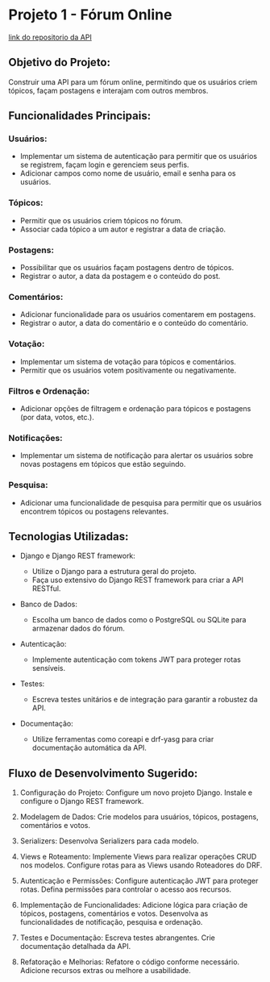 # Projeto 1 - Fórum Online

[link do repositorio da API]()

## Objetivo do Projeto:

Construir uma API para um fórum online, permitindo que os usuários criem tópicos, façam postagens e interajam com outros membros.

## Funcionalidades Principais:

### Usuários:
- Implementar um sistema de autenticação para permitir que os usuários se registrem, façam login e gerenciem seus perfis.
- Adicionar campos como nome de usuário, email e senha para os usuários.

### Tópicos:
- Permitir que os usuários criem tópicos no fórum.
- Associar cada tópico a um autor e registrar a data de criação.

### Postagens:
- Possibilitar que os usuários façam postagens dentro de tópicos.
- Registrar o autor, a data da postagem e o conteúdo do post.

### Comentários:
- Adicionar funcionalidade para os usuários comentarem em postagens.
- Registrar o autor, a data do comentário e o conteúdo do comentário.

### Votação:
- Implementar um sistema de votação para tópicos e comentários.
- Permitir que os usuários votem positivamente ou negativamente.

### Filtros e Ordenação:
- Adicionar opções de filtragem e ordenação para tópicos e postagens (por data, votos, etc.).

### Notificações:
- Implementar um sistema de notificação para alertar os usuários sobre novas postagens em tópicos que estão seguindo.

### Pesquisa:
- Adicionar uma funcionalidade de pesquisa para permitir que os usuários encontrem tópicos ou postagens relevantes.

## Tecnologias Utilizadas:

- Django e Django REST framework:
    - Utilize o Django para a estrutura geral do projeto.
    - Faça uso extensivo do Django REST framework para criar a API RESTful.

- Banco de Dados:
    - Escolha um banco de dados como o PostgreSQL ou SQLite para armazenar dados do fórum.

- Autenticação:
    - Implemente autenticação com tokens JWT para proteger rotas sensíveis.

- Testes:
    - Escreva testes unitários e de integração para garantir a robustez da API.

- Documentação:
    - Utilize ferramentas como coreapi e drf-yasg para criar documentação automática da API.

## Fluxo de Desenvolvimento Sugerido:

1. Configuração do Projeto:
    Configure um novo projeto Django.
    Instale e configure o Django REST framework.

2. Modelagem de Dados:
    Crie modelos para usuários, tópicos, postagens, comentários e votos.

3. Serializers:
    Desenvolva Serializers para cada modelo.

4. Views e Roteamento:
    Implemente Views para realizar operações CRUD nos modelos.
    Configure rotas para as Views usando Roteadores do DRF.

5. Autenticação e Permissões:
    Configure autenticação JWT para proteger rotas.
    Defina permissões para controlar o acesso aos recursos.

6. Implementação de Funcionalidades:
    Adicione lógica para criação de tópicos, postagens, comentários e votos.
    Desenvolva as funcionalidades de notificação, pesquisa e ordenação.

7. Testes e Documentação:
    Escreva testes abrangentes.
    Crie documentação detalhada da API.

8. Refatoração e Melhorias:
    Refatore o código conforme necessário.
    Adicione recursos extras ou melhore a usabilidade.